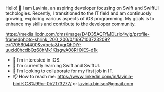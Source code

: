 

 Hello! 👋 I am Lavinia, an aspiring developer focusing on Swift and SwiftUI techologies. Recently, I transitioned to the IT field and am continuosly growing, exploring various aspects of iOS programming.
 My goals is to enhance my skills and contribute to the developer community.

 https://media.licdn.com/dms/image/D4D35AQFfMDLrIx4wjg/profile-framedphoto-shrink_200_200/0/1697103723209?e=1705604400&v=beta&t=qrQhDiY-uuxId0hcdbQz68hMk1KlsgwA08RHXES-d1k
 
- 👀 I’m interested in iOS.
- 🌱 I’m currently learning Swift and SwiftUI.
- 💞️ I’m looking to collaborate for my first job in IT.
- 📫 How to reach me: https://www.linkedin.com/in/lavinia-bini%C8%99or-0b2173277/ or lavinia.binisor@gmail.com

<!---
LaviniaBinisor/LaviniaBinisor is a ✨ special ✨ repository because its `README.md` (this file) appears on your GitHub profile.
You can click the Preview link to take a look at your changes.
--->
